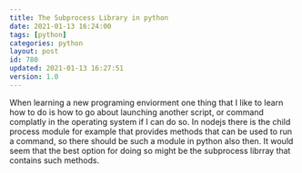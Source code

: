 ```yaml
---
title: The Subprocess Library in python
date: 2021-01-13 16:24:00
tags: [python]
categories: python
layout: post
id: 780
updated: 2021-01-13 16:27:51
version: 1.0
---
```


When learning a new programing enviorment one thing that I like to learn how to do is how to go about launching another script, or command complatly in the operating system if I can do so. In nodejs there is the child process module for example that provides methods that can be used to run a command, so there should be such a module in python also then. It would seem that the best option for doing so might be the subprocess librray that contains such methods.

<!-- more -->
